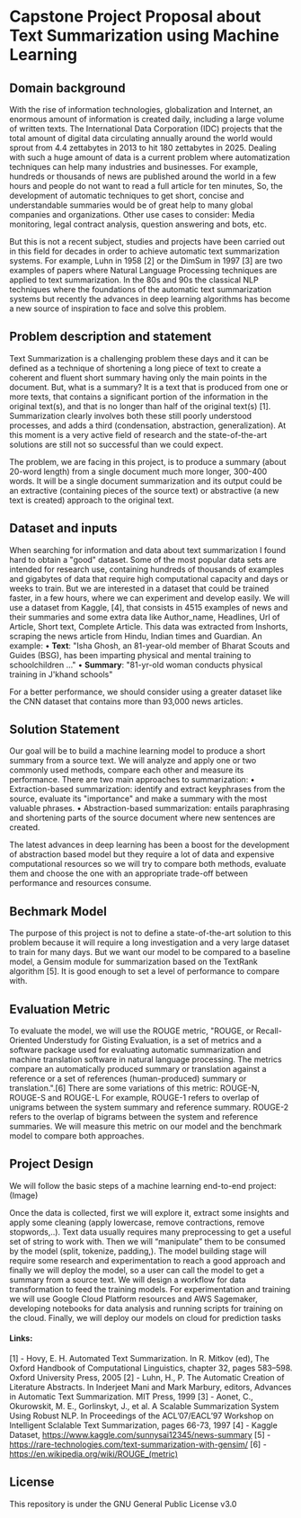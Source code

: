 # Capstone Project Proposal about Text Summarization using Machine Learning

## Domain background

With the rise of information technologies, globalization and Internet, an enormous amount of information is created daily, including a large volume of written texts. The International Data Corporation (IDC) projects that the total amount of digital data circulating annually around the world would sprout from 4.4 zettabytes in 2013 to hit 180 zettabytes in 2025. Dealing with such
a huge amount of data is a current problem where automatization techniques can help many industries and businesses.
For example, hundreds or thousands of news are published around the world in a few hours and people do not want to read a full article for ten minutes, So, the development of automatic techniques to get short, concise and understandable summaries would be of great help to many global companies and organizations. Other use cases to consider: Media monitoring, legal contract analysis, question answering and bots, etc.

But this is not a recent subject, studies and projects have been carried out in this field for decades in order to achieve automatic text summarization systems. For example, Luhn in 1958 [2] or the DimSum in 1997 [3] are two examples of papers where Natural Language Processing techniques are applied to text summarization. In the 80s and 90s the classical NLP techniques
where the foundations of the automatic text summarization systems but recently the advances in deep learning algorithms has become a new source of inspiration to face and solve this problem.

## Problem description and statement
Text Summarization is a challenging problem these days and it can be defined as a technique of shortening a long piece of text to create a coherent and fluent short summary having only the main points in the document. But, what is a summary? It is a text that is produced from one or more texts, that contains a significant portion of the information in the original text(s), and that is no longer than half of the original text(s) [1]. Summarization clearly involves both these still poorly understood processes, and adds a third (condensation, abstraction, generalization). At this moment is a very active field of research and the state-of-the-art solutions are still not so successful than we could expect.

The problem, we are facing in this project, is to produce a summary (about 20-word length) from a single document much more longer, 300-400 words. It will be a single document summarization and its output could be an extractive (containing pieces of the source text) or abstractive (a new text is created) approach to the original text.

## Dataset and inputs
When searching for information and data about text summarization I found hard to obtain a "good" dataset. Some of the most popular data sets are intended for research use, containing hundreds of thousands of examples and gigabytes of data that require high computational capacity and days or weeks to train. But we are interested in a dataset that could be trained faster, in a few hours, where we can experiment and develop easily.
We will use a dataset from Kaggle, [4], that consists in 4515 examples of news and their summaries and some extra data like Author_name, Headlines, Url of Article, Short text, Complete Article. This data was extracted from Inshorts, scraping the news article from Hindu, Indian times and Guardian.
An example:
• **Text**: "Isha Ghosh, an 81-year-old member of Bharat Scouts and Guides (BSG), has been imparting physical and mental training to schoolchildren ..."
• **Summary**: "81-yr-old woman conducts physical training in J'khand schools"

For a better performance, we should consider using a greater dataset like the CNN dataset that contains more than 93,000 news articles.

## Solution Statement
Our goal will be to build a machine learning model to produce a short summary from a source text. We will analyze and apply one or two commonly used methods, compare each other and measure its performance. There are two main approaches to summarization:
• Extraction-based summarization: identify and extract keyphrases from the source, evaluate its "importance" and make a summary with the most valuable phrases.
• Abstraction-based summarization: entails paraphrasing and shortening parts of the source document where new sentences are created.

The latest advances in deep learning has been a boost for the development of abstraction based model but they require a lot of data and expensive computational resources so we will try to compare both methods, evaluate them and choose the one with an appropriate trade-off between performance and resources consume.

## Bechmark Model
The purpose of this project is not to define a state-of-the-art solution to this problem because it will require a long investigation and a very large dataset to train for many days. But we want our model to be compared to a baseline model, a Gensim module for summarization based on the TextRank algorithm [5]. It is good enough to set a level of performance to compare with.

## Evaluation Metric
To evaluate the model, we will use the ROUGE metric, "ROUGE, or Recall-Oriented Understudy for Gisting Evaluation, is a set of metrics and a software package used for evaluating automatic summarization and machine translation software in natural language processing. The metrics compare an automatically produced summary or translation against a reference or a set of references (human-produced) summary or translation.".[6] There are some variations of this metric: ROUGE-N, ROUGE-S and ROUGE-L For example, ROUGE-1 refers to overlap of unigrams between the system summary and reference summary. ROUGE-2 refers to the overlap of bigrams between the system and reference summaries. We will measure this metric on our model and the benchmark model to compare both approaches.

## Project Design
We will follow the basic steps of a machine learning end-to-end project: (Image)

Once the data is collected, first we will explore it, extract some insights and apply some cleaning (apply lowercase, remove contractions, remove stopwords,..). Text data usually requires many preprocessing to get a useful set of string to work with. Then we will “manipulate” them to be consumed by the model (split, tokenize, padding,). The model building stage will require some research and experimentation to reach a good approach and finally we will deploy the model, so a user can call the model to get a summary from a source text.
We will design a workflow for data transformation to feed the training models.
For experimentation and training we will use Google Cloud Platform resources and AWS Sagemaker, developing notebooks for data analysis and running scripts for training on the cloud. Finally, we will deploy our models on cloud for prediction tasks


#### Links:
[1] - Hovy, E. H. Automated Text Summarization. In R. Mitkov (ed), The Oxford Handbook of Computational Linguistics, chapter 32, pages 583–598. Oxford University Press, 2005
[2] - Luhn, H., P. The Automatic Creation of Literature Abstracts. In Inderjeet Mani and Mark Marbury, editors, Advances in Automatic Text Summarization. MIT Press, 1999
[3] - Aonet, C., Okurowskit, M. E., Gorlinskyt, J., et al. A Scalable Summarization System Using Robust NLP. In Proceedings of the ACL’07/EACL’97 Workshop on Intelligent Sclalable Text Summarization, pages 66-73, 1997
[4] - Kaggle Dataset, https://www.kaggle.com/sunnysai12345/news-summary
[5] - https://rare-technologies.com/text-summarization-with-gensim/
[6] - https://en.wikipedia.org/wiki/ROUGE_(metric)

## License
This repository is under the GNU General Public License v3.0